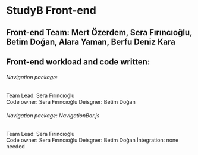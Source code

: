 # StudyB Front-end  
## Front-end Team: Mert Özerdem, Sera Fırıncıoğlu, Betim Doğan, Alara Yaman, Berfu Deniz Kara 
## Front-end workload and code written:  
###### Navigation package: 
Team Lead: Sera Fırıncıoğlu  
Code owner: Sera Fırıncıoğlu
Deisgner: Betim Doğan
###### Navigation package: NavigationBar.js
Team Lead: Sera Fırıncıoğlu  
Code owner: Sera Fırıncıoğlu
Deisgner: Betim Doğan
İntegration: none needed

